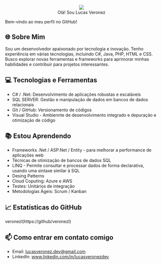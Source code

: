 <p align="center"><img src="https://encrypted-tbn0.gstatic.com/images?q=tbn:ANd9GcTr8cqrAznnF8SPJ53AkNak02niyyCY0gtUOg&s"><br>
Olá! Sou Lucas Veronez 

Bem-vindo ao meu perfil no GitHub!

## 🌐 Sobre Mim
Sou um desenvolvedor apaixonado por tecnologia e inovação. Tenho experiência em várias tecnologias, incluindo C#, Java, PHP, HTML e CSS. Busco explorar novas ferramentas e frameworks para aprimorar minhas habilidades e contribuir para projetos interessantes.

## 💻 Tecnologias e Ferramentas
- C# / .Net: Desenvolvimento de aplicações robustas e escaláveis
- SQL SERVER: Gestão e manipulação de dados em bancos de dados relacionais
- Git / GitHub: Versionamento de códigos
- Visual Studio - Ambiennte de desenvolvimento integrado e depuração e otimização de código

## 📚 Estou Aprendendo
- Frameworks .Net / ASP.Net / Entity -  para melhorar a performance de aplicações web
- Técnicas de otimização de bancos de dados SQL
- LINQ - Permite consultar e processar dados de forma declarativa, usando uma sintaxe similar à SQL
- Desing Patterns
- Cloud Coputing: Azure e AWS
- Testes: Unitários de integração
- Metodologias Ágeis: Scrum / Kanban

## 📈 Estatísticas do GitHub
veronezl(https://github/veronezl)

## 📫 Como entrar em contato comigo
- Email: lucasveronez.dev@gmail.com
- LinkedIn: www.linkedin.com/in/lucasveronezdev



